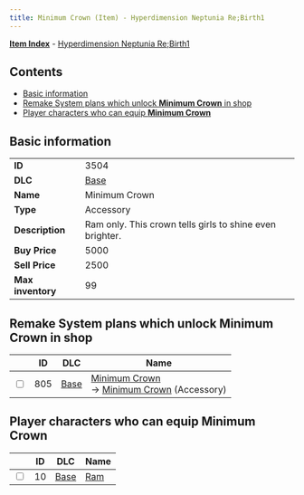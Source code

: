 ```yaml
---
title: Minimum Crown (Item) - Hyperdimension Neptunia Re;Birth1
---
```


[**Item Index**](/neptunia/rb1/item/index.html) - [Hyperdimension Neptunia Re;Birth1](/neptunia/rb1)

## Contents

- [Basic information](#basic-information)
- [Remake System plans which unlock **Minimum Crown** in shop](#remake-system-plans-which-unlock-minimum-crown-in-shop)
- [Player characters who can equip **Minimum Crown**](#player-characters-who-can-equip-minimum-crown)
## Basic information

|   |   |
| -- | -- |
| **ID** | 3504 |
| **DLC** | [Base](/neptunia/rb1/dlc/1-base.html) |
| **Name** | Minimum Crown |
| **Type** | Accessory |
| **Description** | Ram only. This crown tells girls to shine even brighter. |
| **Buy Price** | 5000 |
| **Sell Price** | 2500 |
| **Max inventory** | 99 |


## Remake System plans which unlock **Minimum Crown** in shop

|    | ID | DLC | Name |
| -- | -- | --- | ---- |
| <input type="checkbox" id="rb1-remake-1-805" class="trackbox" /> | 805 | [Base](/neptunia/rb1/dlc/1-base.html) | [Minimum Crown](/neptunia/rb1/remake/1-805-minimum-crown.html)<br /> → [Minimum Crown](/neptunia/rb1/item/1-3504-minimum-crown.html) (Accessory) |


## Player characters who can equip **Minimum Crown**

|    | ID | DLC | Name |
| -- | -- | --- | ---- |
| <input type="checkbox" id="rb1-player-1-10" class="trackbox" /> | 10 | [Base](/neptunia/rb1/dlc/1-base.html) | [Ram](/neptunia/rb1/player/1-10-ram.html) |
